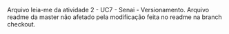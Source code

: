Arquivo leia-me da atividade 2 -  UC7 - Senai - Versionamento.
Arquivo readme da master não afetado pela modificação feita no readme na branch checkout.
